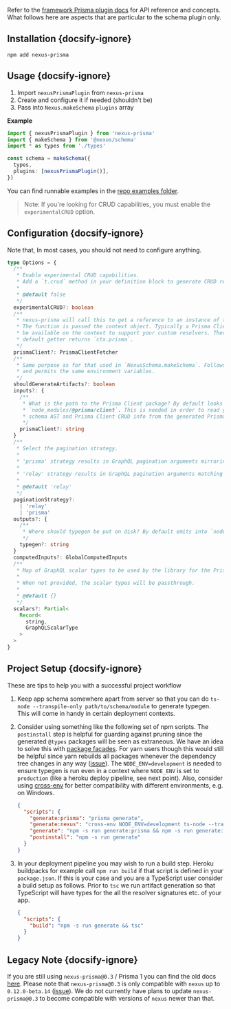 Refer to the [framework Prisma plugin docs](/plugins/prisma#runtime-integration) for API reference and concepts. What follows here are aspects that are particular to the schema plugin only.

## Installation {docsify-ignore}

```cli
npm add nexus-prisma
```

## Usage {docsify-ignore}

1. Import `nexusPrismaPlugin` from `nexus-prisma`
1. Create and configure it if needed (shouldn't be)
1. Pass into `Nexus.makeSchema` `plugins` array

**Example**

```ts
import { nexusPrismaPlugin } from 'nexus-prisma'
import { makeSchema } from '@nexus/schema'
import * as types from './types'

const schema = makeSchema({
  types,
  plugins: [nexusPrismaPlugin()],
})
```

You can find runnable examples in the [repo examples folder](https://github.com/graphql-nexus/nexus-schema-plugin-prisma/tree/master/examples).

> Note: If you're looking for CRUD capabilities, you must enable the `experimentalCRUD` option.

## Configuration {docsify-ignore}

Note that, In most cases, you should not need to configure anything.

```ts
type Options = {
  /**
   * Enable experimental CRUD capabilities.
   * Add a `t.crud` method in your definition block to generate CRUD resolvers in your `Query` and `Mutation` GraphQL Object Type.
   *
   * @default false
   */
  experimentalCRUD?: boolean
  /**
   * nexus-prisma will call this to get a reference to an instance of the Prisma Client.
   * The function is passed the context object. Typically a Prisma Client instance will
   * be available on the context to support your custom resolvers. Therefore the
   * default getter returns `ctx.prisma`.
   */
  prismaClient?: PrismaClientFetcher
  /**
   * Same purpose as for that used in `NexusSchema.makeSchema`. Follows the same rules
   * and permits the same environment variables.
   */
  shouldGenerateArtifacts?: boolean
  inputs?: {
    /**
     * What is the path to the Prisma Client package? By default looks in
     * `node_modules/@prisma/client`. This is needed in order to read your Prisma
     * schema AST and Prisma Client CRUD info from the generated Prisma Client package.
     */
    prismaClient?: string
  }
  /**
   * Select the pagination strategy.
   *
   * 'prisma' strategy results in GraphQL pagination arguments mirroring those of Prisma: skip, cursor, take
   *
   * 'relay' strategy results in GraphQL pagination arguments matching those of the [GraphQL Relay specification](https://relay.dev/graphql/connections. htm): before, after, first, last.
   *
   * @default 'relay'
   */
  paginationStrategy?:
    | 'relay'
    | 'prisma'
  outputs?: {
    /**
     * Where should typegen be put on disk? By default emits into `node_modules/@types`.
     */
    typegen?: string
  }
  computedInputs?: GlobalComputedInputs
  /**
   * Map of GraphQL scalar types to be used by the library for the Prisma scalars
   *
   * When not provided, the scalar types will be passthrough.
   *
   * @default {}
   */
  scalars?: Partial<
    Record<
      string,
      GraphQLScalarType
    >
  >
}
```

## Project Setup {docsify-ignore}

These are tips to help you with a successful project workflow

1. Keep app schema somewhere apart from server so that you can do `ts-node --transpile-only path/to/schema/module` to generate typegen. This will come in handy in certain deployment contexts.

1. Consider using something like the following set of npm scripts. The
   `postinstall` step is helpful for guarding against pruning since the
   generated `@types` packages will be seen as extraneous. We have an idea to
   solve this with [package
   facades](https://github.com/prisma-labs/nexus/issues/253). For yarn users
   though this would still be helpful since yarn rebuilds all packages whenever
   the dependency tree changes in any way
   ([issue](https://github.com/yarnpkg/yarn/issues/4703)). The
   `NODE_ENV=development` is needed to ensure typegen is run even in a context where `NODE_ENV` is set to `production` (like a heroku deploy pipeline, see next point). Also, consider using [cross-env](https://github.com/kentcdodds/cross-env) for better compatibility with different environments, e.g. on Windows.

   ```json
   {
     "scripts": {
       "generate:prisma": "prisma generate",
       "generate:nexus": "cross-env NODE_ENV=development ts-node --transpile-only path/to/schema/module",
       "generate": "npm -s run generate:prisma && npm -s run generate:nexus",
       "postinstall": "npm -s run generate"
     }
   }
   ```

1. In your deployment pipeline you may wish to run a build step. Heroku buildpacks for example call `npm run build` if that script is defined in your `package.json`. If this is your case and you are a TypeScript user consider a build setup as follows. Prior to `tsc` we run artifact generation so that TypeScript will have types for the all the resolver signatures etc. of your app.

   ```json
   {
     "scripts": {
       "build": "npm -s run generate && tsc"
     }
   }
   ```

## Legacy Note {docsify-ignore}

If you are still using `nexus-prisma@0.3` / Prisma 1 you can find the old docs [here](https://github.com/graphql-nexus/schema/blob/8cf2d6b3e22a9dec1f7c23f384bf33b7be5a25cc/docs/database-access-with-prisma.md). Please note that `nexus-prisma@0.3` is only compatible with `nexus` up to `0.12.0-beta.14` ([issue](https://github.com/graphql-nexus/nexus-prisma/issues/520)). We do not currently have plans to update `nexus-prisma@0.3` to become compatible with versions of `nexus` newer than that.
